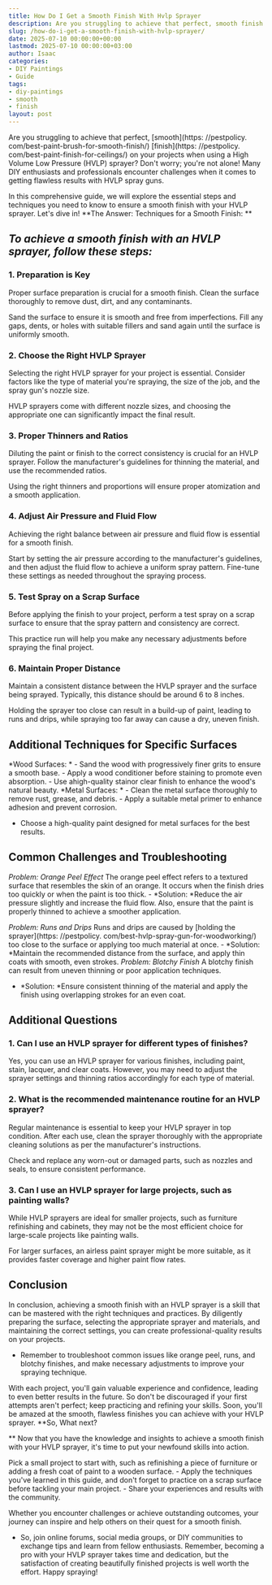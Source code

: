 ```yaml
---
title: How Do I Get a Smooth Finish With Hvlp Sprayer
description: Are you struggling to achieve that perfect, smooth finish on your projects when using a High Volume Low Pressure HVLP sprayer?Don't worry you're not alone!
slug: /how-do-i-get-a-smooth-finish-with-hvlp-sprayer/
date: 2025-07-10 00:00:00+00:00
lastmod: 2025-07-10 00:00:00+03:00
author: Isaac
categories:
- DIY Paintings
- Guide
tags:
- diy-paintings
- smooth
- finish
layout: post
---
```


Are you struggling to achieve that perfect, [smooth](https: //pestpolicy. com/best-paint-brush-for-smooth-finish/) [finish](https: //pestpolicy. com/best-paint-finish-for-ceilings/) on your projects when using a High Volume Low Pressure (HVLP) sprayer? Don't worry; you're not alone! Many DIY enthusiasts and professionals encounter challenges when it comes to getting flawless results with HVLP spray guns.

In this comprehensive guide, we will explore the essential steps and techniques you need to know to ensure a smooth finish with your HVLP sprayer. Let's dive in! **The Answer: Techniques for a Smooth Finish: **

##  *To achieve a smooth finish with an HVLP sprayer, follow these steps:*

###  **1. Preparation is Key**

Proper surface preparation is crucial for a smooth finish. Clean the surface thoroughly to remove dust, dirt, and any contaminants.

Sand the surface to ensure it is smooth and free from imperfections. Fill any gaps, dents, or holes with suitable fillers and sand again until the surface is uniformly smooth.

###  **2. Choose the Right HVLP Sprayer**

Selecting the right HVLP sprayer for your project is essential. Consider factors like the type of material you're spraying, the size of the job, and the spray gun's nozzle size.

HVLP sprayers come with different nozzle sizes, and choosing the appropriate one can significantly impact the final result.

###  **3. Proper Thinners and Ratios**

Diluting the paint or finish to the correct consistency is crucial for an HVLP sprayer. Follow the manufacturer's guidelines for thinning the material, and use the recommended ratios.

Using the right thinners and proportions will ensure proper atomization and a smooth application.

###  **4. Adjust Air Pressure and Fluid Flow**

Achieving the right balance between air pressure and fluid flow is essential for a smooth finish.

Start by setting the air pressure according to the manufacturer's guidelines, and then adjust the fluid flow to achieve a uniform spray pattern. Fine-tune these settings as needed throughout the spraying process.

###  **5. Test Spray on a Scrap Surface**

Before applying the finish to your project, perform a test spray on a scrap surface to ensure that the spray pattern and consistency are correct.

This practice run will help you make any necessary adjustments before spraying the final project.

###  **6. Maintain Proper Distance**

Maintain a consistent distance between the HVLP sprayer and the surface being sprayed. Typically, this distance should be around 6 to 8 inches.

Holding the sprayer too close can result in a build-up of paint, leading to runs and drips, while spraying too far away can cause a dry, uneven finish.

##  **Additional Techniques for Specific Surfaces**

*Wood Surfaces: * - Sand the wood with progressively finer grits to ensure a smooth base. - Apply a wood conditioner before staining to promote even absorption. - Use ahigh-quality stainor clear finish to enhance the wood's natural beauty. *Metal Surfaces: * - Clean the metal surface thoroughly to remove rust, grease, and debris. - Apply a suitable metal primer to enhance adhesion and prevent corrosion.

- Choose a high-quality paint designed for metal surfaces for the best results.

##  **Common Challenges and Troubleshooting**

*Problem: Orange Peel Effect* The orange peel effect refers to a textured surface that resembles the skin of an orange. It occurs when the finish dries too quickly or when the paint is too thick. - *Solution: *Reduce the air pressure slightly and increase the fluid flow. Also, ensure that the paint is properly thinned to achieve a smoother application.

*Problem: Runs and Drips* Runs and drips are caused by [holding the sprayer](https: //pestpolicy. com/best-hvlp-spray-gun-for-woodworking/) too close to the surface or applying too much material at once. - *Solution: *Maintain the recommended distance from the surface, and apply thin coats with smooth, even strokes. *Problem: Blotchy Finish* A blotchy finish can result from uneven thinning or poor application techniques.

- *Solution: *Ensure consistent thinning of the material and apply the finish using overlapping strokes for an even coat.

##  **Additional Questions**

###  **1. Can I use an HVLP sprayer for different types of finishes?**

Yes, you can use an HVLP sprayer for various finishes, including paint, stain, lacquer, and clear coats. However, you may need to adjust the sprayer settings and thinning ratios accordingly for each type of material.

###  **2. What is the recommended maintenance routine for an HVLP sprayer?**

Regular maintenance is essential to keep your HVLP sprayer in top condition. After each use, clean the sprayer thoroughly with the appropriate cleaning solutions as per the manufacturer's instructions.

Check and replace any worn-out or damaged parts, such as nozzles and seals, to ensure consistent performance.

###  **3. Can I use an HVLP sprayer for large projects, such as painting walls?**

While HVLP sprayers are ideal for smaller projects, such as furniture refinishing and cabinets, they may not be the most efficient choice for large-scale projects like painting walls.

For larger surfaces, an airless paint sprayer might be more suitable, as it provides faster coverage and higher paint flow rates.

##  **Conclusion**

In conclusion, achieving a smooth finish with an HVLP sprayer is a skill that can be mastered with the right techniques and practices. By diligently preparing the surface, selecting the appropriate sprayer and materials, and maintaining the correct settings, you can create professional-quality results on your projects.

- Remember to troubleshoot common issues like orange peel, runs, and blotchy finishes, and make necessary adjustments to improve your spraying technique.

With each project, you'll gain valuable experience and confidence, leading to even better results in the future. So don't be discouraged if your first attempts aren't perfect; keep practicing and refining your skills. Soon, you'll be amazed at the smooth, flawless finishes you can achieve with your HVLP sprayer. **So, What next?

** Now that you have the knowledge and insights to achieve a smooth finish with your HVLP sprayer, it's time to put your newfound skills into action.

Pick a small project to start with, such as refinishing a piece of furniture or adding a fresh coat of paint to a wooden surface. - Apply the techniques you've learned in this guide, and don't forget to practice on a scrap surface before tackling your main project. - Share your experiences and results with the community.

Whether you encounter challenges or achieve outstanding outcomes, your journey can inspire and help others on their quest for a smooth finish.

- So, join online forums, social media groups, or DIY communities to exchange tips and learn from fellow enthusiasts. Remember, becoming a pro with your HVLP sprayer takes time and dedication, but the satisfaction of creating beautifully finished projects is well worth the effort. Happy spraying!
